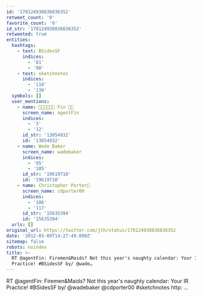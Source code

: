 ```yaml
---
id: '178124938836836352'
retweet_count: '0'
favorite_count: '0'
id_str: '178124938836836352'
retweeted: true
entities:
  hashtags:
    - text: BSidesSF
      indices:
        - '81'
        - '90'
    - text: sketchnotes
      indices:
        - '118'
        - '130'
  symbols: []
  user_mentions:
    - name: 🏳️‍⚧️🏳️‍🌈🏳️‍⚧️ Fin 🦈💨
      screen_name: agentFin
      indices:
        - '3'
        - '12'
      id_str: '13054932'
      id: '13054932'
    - name: Wade Baker
      screen_name: wadebaker
      indices:
        - '95'
        - '105'
      id_str: '19619710'
      id: '19619710'
    - name: Christopher Porter🌻
      screen_name: cdporter00
      indices:
        - '106'
        - '117'
      id_str: '15635394'
      id: '15635394'
  urls: []
original_url: https://twitter.com/jth/status/178124938836836352
date: '2012-03-09T14:27:49.000Z'
sitemap: false
robots: noindex
title: >-
  RT @agentFin: Firemen&Maids? Not this year's naughty calendar: Your IR
  Practice! #BSidesSF by/ @wade…
---
```


RT @agentFin: Firemen&Maids? Not this year's naughty calendar: Your IR Practice! #BSidesSF by/ @wadebaker @cdporter00 #sketchnotes http: ...